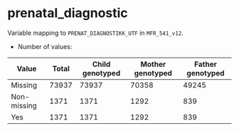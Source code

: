 # prenatal_diagnostic
Variable mapping to `PRENAT_DIAGNOSTIKK_UTF` in `MFR_541_v12`.
- Number of values:

| Value | Total | Child genotyped | Mother genotyped | Father genotyped |
| ----- | ----- | --------------- | ---------------- | ---------------- |
| Missing | 73937 | 73937 | 70358 | 49245 |
| Non-missing | 1371 | 1371 | 1292 | 839 |
| Yes | 1371 | 1371 | 1292 |839 |




